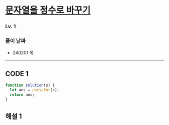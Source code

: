 # [문자열을 정수로 바꾸기](https://school.programmers.co.kr/learn/courses/30/lessons/12925)

### Lv. 1

### 풀이 날짜

- 240201 목

---

## CODE 1

```javascript
function solution(s) {
  let ans = parseInt(s);
  return ans;
}
```

## 해설 1
